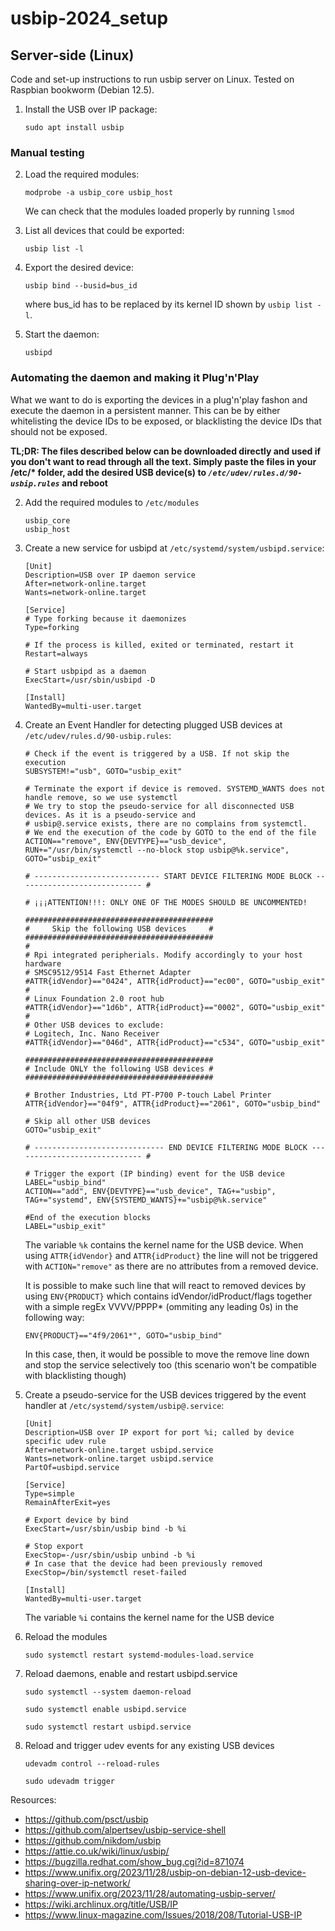 # usbip-2024_setup
## Server-side (Linux)
Code and set-up instructions to run usbip server on Linux. Tested on Raspbian bookworm (Debian 12.5).

1. Install the USB over IP package:
    ```console
    sudo apt install usbip
    ```
### Manual testing
2. Load the required modules:
    ```console
    modprobe -a usbip_core usbip_host
    ```
    We can check that the modules loaded properly by running `lsmod`

3. List all devices that could be exported:
    ```console
    usbip list -l
    ```

4. Export the desired device:
    ```console
    usbip bind --busid=bus_id
    ```

    where bus_id has to be replaced by its kernel ID shown by `usbip list -l`.

5. Start the daemon:
    ```console
    usbipd
    ```

### Automating the daemon and making it Plug'n'Play

What we want to do is exporting the devices in a plug'n'play fashon and execute the daemon in a persistent manner. This can be by either whitelisting the device IDs to be exposed, or blacklisting the device IDs that should not be exposed.

**TL;DR: The files described below can be downloaded directly and used if you don't want to read through all the text. Simply paste the files in your /etc/\* folder, add the desired USB device(s) to _`/etc/udev/rules.d/90-usbip.rules`_ and reboot**

2. Add the required modules to `/etc/modules`
    ```console
    usbip_core
    usbip_host
    ```
    
3. Create a new service for usbipd at `/etc/systemd/system/usbipd.service`:
    ```desktop
    [Unit]
    Description=USB over IP daemon service
    After=network-online.target
    Wants=network-online.target

    [Service]
    # Type forking because it daemonizes
    Type=forking

    # If the process is killed, exited or terminated, restart it
    Restart=always

    # Start usbpipd as a daemon
    ExecStart=/usr/sbin/usbipd -D

    [Install]
    WantedBy=multi-user.target
    ```

4. Create an Event Handler for detecting plugged USB devices at `/etc/udev/rules.d/90-usbip.rules`:
    ```
    # Check if the event is triggered by a USB. If not skip the execution
    SUBSYSTEM!="usb", GOTO="usbip_exit"

    # Terminate the export if device is removed. SYSTEMD_WANTS does not handle remove, so we use systemctl
    # We try to stop the pseudo-service for all disconnected USB devices. As it is a pseudo-service and
    # usbip@.service exists, there are no complains from systemctl.
    # We end the execution of the code by GOTO to the end of the file
    ACTION=="remove", ENV{DEVTYPE}=="usb_device", RUN+="/usr/bin/systemctl --no-block stop usbip@%k.service", GOTO="usbip_exit"

    # ---------------------------- START DEVICE FILTERING MODE BLOCK ---------------------------- #

    # ¡¡¡ATTENTION!!!: ONLY ONE OF THE MODES SHOULD BE UNCOMMENTED!

    ##########################################
    #     Skip the following USB devices     #
    ##########################################
    #
    # Rpi integrated peripherials. Modify accordingly to your host hardware
    # SMSC9512/9514 Fast Ethernet Adapter
    #ATTR{idVendor}=="0424", ATTR{idProduct}=="ec00", GOTO="usbip_exit"
    #
    # Linux Foundation 2.0 root hub
    #ATTR{idVendor}=="1d6b", ATTR{idProduct}=="0002", GOTO="usbip_exit"
    #
    # Other USB devices to exclude:
    # Logitech, Inc. Nano Receiver
    #ATTR{idVendor}=="046d", ATTR{idProduct}=="c534", GOTO="usbip_exit"

    ##########################################
    # Include ONLY the following USB devices #
    ##########################################

    # Brother Industries, Ltd PT-P700 P-touch Label Printer
    ATTR{idVendor}=="04f9", ATTR{idProduct}=="2061", GOTO="usbip_bind"

    # Skip all other USB devices
    GOTO="usbip_exit"

    # ----------------------------- END DEVICE FILTERING MODE BLOCK ----------------------------- #

    # Trigger the export (IP binding) event for the USB device
    LABEL="usbip_bind"
    ACTION=="add", ENV{DEVTYPE}=="usb_device", TAG+="usbip", TAG+="systemd", ENV{SYSTEMD_WANTS}+="usbip@%k.service"

    #End of the execution blocks
    LABEL="usbip_exit"
    ```
    The variable `%k` contains the kernel name for the USB device.
    When using `ATTR{idVendor}` and `ATTR{idProduct}` the line will not be triggered with `ACTION="remove"` as there are no attributes from a removed device.
    
    It is possible to make such line that will react to removed devices by using `ENV{PRODUCT}` which contains idVendor/idProduct/flags together with a simple regEx VVVV/PPPP* (ommiting any leading 0s) in the following way:
    ```
    ENV{PRODUCT}=="4f9/2061*", GOTO="usbip_bind"
    ```

    In this case, then, it would be possible to move the remove line down and stop the service selectively too (this scenario won't be compatible with blacklisting though)

5. Create a pseudo-service for the USB devices triggered by the event handler at `/etc/systemd/system/usbip@.service`:
    ```desktop
    [Unit]
    Description=USB over IP export for port %i; called by device specific udev rule
    After=network-online.target usbipd.service
    Wants=network-online.target usbipd.service
    PartOf=usbipd.service

    [Service]
    Type=simple
    RemainAfterExit=yes

    # Export device by bind 
    ExecStart=/usr/sbin/usbip bind -b %i

    # Stop export
    ExecStop=-/usr/sbin/usbip unbind -b %i
    # In case that the device had been previously removed
    ExecStop=/bin/systemctl reset-failed

    [Install]
    WantedBy=multi-user.target
    ```

    The variable `%i` contains the kernel name for the USB device

3. Reload the modules
    ```console
    sudo systemctl restart systemd-modules-load.service
    ```

7. Reload daemons, enable and restart usbipd.service

    ```console
    sudo systemctl --system daemon-reload

    sudo systemctl enable usbipd.service

    sudo systemctl restart usbipd.service
    ```

8. Reload and trigger udev events for any existing USB devices
    ```console
    udevadm control --reload-rules
    
    sudo udevadm trigger
    ```

Resources:
 - https://github.com/psct/usbip
 - https://github.com/alpertsev/usbip-service-shell
 - https://github.com/nikdom/usbip
 - https://attie.co.uk/wiki/linux/usbip/
 - https://bugzilla.redhat.com/show_bug.cgi?id=871074
 - https://www.unifix.org/2023/11/28/usbip-on-debian-12-usb-device-sharing-over-ip-network/
 - https://www.unifix.org/2023/11/28/automating-usbip-server/
 - https://wiki.archlinux.org/title/USB/IP
 - https://www.linux-magazine.com/Issues/2018/208/Tutorial-USB-IP
